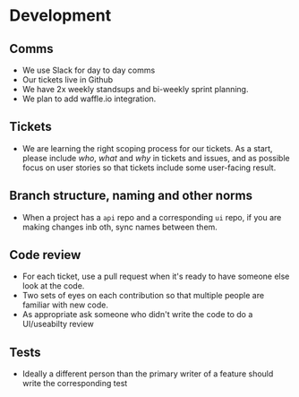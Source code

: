 # Development

## Comms
  * We use Slack for day to day comms
  * Our tickets live in Github
  * We have 2x weekly standsups and bi-weekly sprint planning.
  * We plan to add waffle.io integration.  

## Tickets
* We are learning the right scoping process for our tickets. As a start, please include _who_, _what_ and _why_ in tickets and issues, and as possible focus on user stories so that tickets include some user-facing result. 

## Branch structure, naming and other norms
* When a project has a `api` repo and a corresponding `ui` repo, if you are making changes inb oth, sync names between them. 

## Code review
* For each ticket, use a pull request when it's ready to have someone else look at the code.
* Two sets of eyes on each contribution so that multiple people are familiar with new code.
* As appropriate ask someone who didn't write the code to do a UI/useabilty review

## Tests
* Ideally a different person than the primary writer of a feature should write the corresponding test
